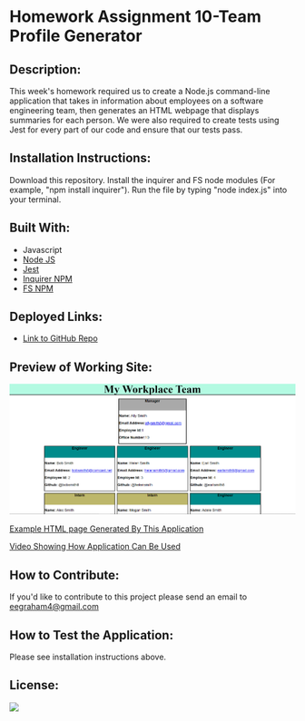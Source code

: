 # Homework Assignment 10-Team Profile Generator

## Description:
This week's homework required us to create a Node.js command-line application that takes in information about employees on a software engineering team, then generates an HTML webpage that displays summaries for each person. We were also required to create tests using Jest for every part of our code and ensure that our tests pass.

## Installation Instructions:
Download this repository. Install the inquirer and FS node modules (For example, "npm install inquirer"). Run the file by typing "node index.js" into your terminal.

## Built With:
* Javascript
* [Node JS](https://nodejs.org/en/)
* [Jest](https://www.npmjs.com/package/jest)
* [Inquirer NPM](https://www.npmjs.com/package//inquirer)
* [FS NPM](https://www.npmjs.com/package/fs)


## Deployed Links:
* [Link to GitHub Repo](https://github.com/egraham96/Team-Profile-Generator)

## Preview of Working Site:
![Screenshot of Deployed Application](./Assets/ScreenshotofDeployedApplication.PNG)

[Example HTML page Generated By This Application](https://github.com/egraham96/homework-assignment-09/blob/main/Develop/Assets/GeneratedExampleReadMe.md)

[Video Showing How Application Can Be Used](https://drive.google.com/file/d/1wdyNE25-Ajihqkbtn06rYIpnfbU3bH2x/view)


## How to Contribute:
If you'd like to contribute to this project please send an email to eegraham4@gmail.com

## How to Test the Application:
Please see installation instructions above. 

## License:

![](https://img.shields.io/badge/License:%20MIT-pink`)
